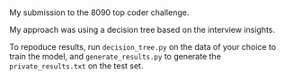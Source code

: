 #

My submission to the 8090 top coder challenge.

My approach was using a decision tree based on the interview insights.

To repoduce results, run `decision_tree.py` on the data of your choice to train the model, and `generate_results.py` to generate the `private_results.txt` on the test set.
